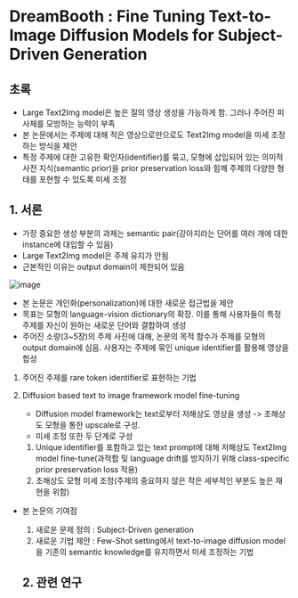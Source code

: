 # DreamBooth : Fine Tuning Text-to-Image Diffusion Models for Subject-Driven Generation

## 초록
- Large Text2Img model은 높은 질의 영상 생성을 가능하게 함. 그러나 주어진 피사체를 모방하는 능력이 부족
- 본 논문에서는 주제에 대해 적은 영상으로만으로도 Text2Img model을 미세 조정하는 방식을 제안
- 특정 주제에 대한 고유한 확인자(identifier)를 묶고, 모형에 삽입되어 있는 의미적 사전 지식(semantic prior)을 prior preservation loss와 힘께 주제의 다양한 형태를 포현할 수 있도록 미세 조정

## 1. 서론

- 가장 중요한 생성 부분의 과제는 semantic pair(강아지라는 단어를 여러 개에 대한 instance에 대입할 수 있음)
- Large Text2Img model은 주제 유지가 안됨
- 근본적인 이유는 output domain이 제한되어 있음

![image](https://github.com/user-attachments/assets/8bc9957d-3467-48b0-8307-1c6eadce9c00)

- 본 논문은 개인화(personalization)에 대한 새로운 접근법을 제안
- 목표는 모형의 language-vision dictionary의 확장. 이를 통해 사용자들이 특정 주제를 자신이 원하는 새로운 단어와 결합하여 생성
- 주어진 소량(3~5장)의 주제 사진에 대해, 논문의 목적 함수가 주제를 모형의 output domain에 심음. 사용자는 주제에 묶인 unique identifier를 활용해 영상을 합성

1. 주어진 주제를 rare token identifier로 표현하는 기법
2. Diffusion based text to image framework model fine-tuning

    - Diffusion model framework는 text로부터 저해상도 영상을 생성 -> 초해상도 모형을 통한 upscale로 구성.
    - 미세 조정 또한 두 단계로 구성
    1. Unique identifier를 포함하고 있는 text prompt에 대해 저해상도 Text2Img model fine-tune(과적합 및 language drift를 방지하기 위해 class-specific prior preservation loss 적용)
    2. 초해상도 모형 미세 조정(주제의 중요하지 않은 작은 세부적인 부분도 높은 재현을 위함)
- 본 논문의 기여점
    1. 새로운 문제 정의 : Subject-Driven generation
    2. 새로운 기법 제안 : Few-Shot setting에서 text-to-image diffusion model을 기존의 semantic knowledge를 유지하면서 미세 조정하는 기법
 
  ## 2. 관련 연구 
